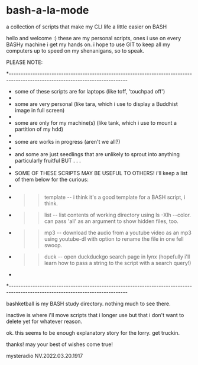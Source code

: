 # bash-a-la-mode
a collection of scripts that make my CLI life a little easier on BASH 

hello and welcome :) these are my personal scripts, ones i use on every BASHy machine i get my hands on. i hope to use GIT to keep all my computers up to speed on my shenanigans, so to speak. 

PLEASE NOTE:

*--------------------------------------------------------------------------------------------------------------------------------

* some of these scripts are for laptops (like toff, 'touchpad off')
* 
* some are very personal (like tara, which i use to display a Buddhist image in full screen)
* 
* some are only for my machine(s) (like tank, which i use to mount a partition of my hdd)
* 
* some are works in progress (aren't we all?)
* 
* and some are just seedlings that are unlikely to sprout into anything particularly fruitful BUT . . .
* 
* SOME OF THESE SCRIPTS MAY BE USEFUL TO OTHERS! i'll keep a list of them below for the curious:
* 
* >> template -- i think it's a good template for a BASH script, i think.
* >> list -- list contents of working directory using ls -Xlh --color. can pass 'all' as an argument to show hidden files, too.
* >> mp3 -- download the audio from a youtube video as an mp3 using youtube-dl with option to rename the file in one fell swoop.
* >> duck -- open duckduckgo search page in lynx (hopefully i'll learn how to pass a string to the script with a search query!)
* 
*--------------------------------------------------------------------------------------------------------------------------------

bashketball is my BASH study directory. nothing much to see there.

inactive is where i'll move scripts that i longer use but that i don't want to delete yet for whatever reason.

ok. this seems to be enough explanatory story for the lorry. get truckin.

thanks! may your best of wishes come true! 

mysteradio NV.2022.03.20.1917

